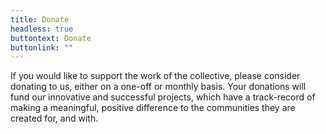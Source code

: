 ```yaml
---
title: Donate
headless: true
buttontext: Donate
buttonlink: ""
---
```


If you would like to support the work of the collective, please consider donating to us, either on a one-off or monthly basis. Your donations will fund our innovative and successful projects, which have a track-record of making a meaningful, positive difference to the communities they are created for, and with.

